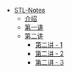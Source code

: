 * [STL-Notes]()
    * [介绍](introduction/introduction)
    * [第一讲](lecture1/lecture1)
    * [第二讲]()
        * [第二讲 - 1](lecture2/lecture2-1)
        * [第二讲 - 2](lecture2/lecture2-2)
        * [第二讲 - 3](lecture2/lecture2-3)